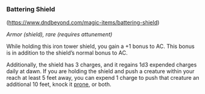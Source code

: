 ### Battering Shield
(https://www.dndbeyond.com/magic-items/battering-shield)

_Armor (shield), rare (requires attunement)_

While holding this iron tower shield, you gain a +1 bonus to AC. This bonus is in addition to the shield’s normal bonus to AC.

Additionally, the shield has 3 charges, and it regains 1d3 expended charges daily at dawn. If you are holding the shield and push a creature within your reach at least 5 feet away, you can expend 1 charge to push that creature an additional 10 feet, knock it [prone](https://www.dndbeyond.com/compendium/rules/basic-rules/appendix-a-conditions#Prone), or both.